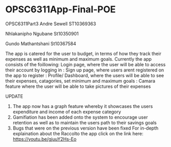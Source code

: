 # OPSC6311App-Final-POE

OPSC6311Part3
Andre Sewell ST10369363

Nhlakanipho Ngubane St10350901

Gundo Mathantshani St10367584

The app is catered for the user to budget, in terms of how they track their expenses as well as minimum and maximum goals. Currently the app consists of the foillowing: Login page, where the user will be able to access their account by logging in : Sign up page, where users arent registered on the app to register : Profile/ Dashboard, where the users will be able to see their expenses, catagories, set minimum and maximum goals : Camara feature where the user will be able to take pictures of their expenses

UPDATE
1. The app now has a graph feature whereby it showcases the users expenditure and income of each expense category
2. Gamifiation has been added onto the system to encourage user retention as well as to maintain the users path to their savings goals
3. Bugs that were on the previous version have been fixed
For in-depth explaination about the Raccolto the app click on the link here: https://youtu.be/gjuuY2Hs-Eo 
